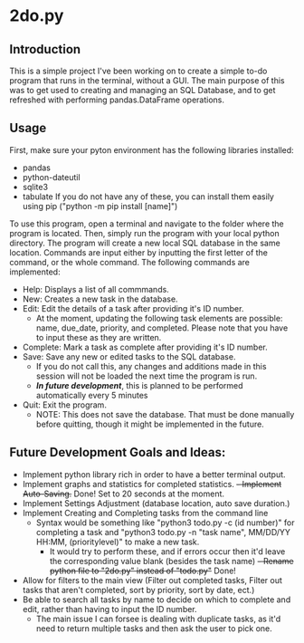 # 2do.py

## Introduction
This is a simple project I've been working on to create a simple to-do program that runs in the terminal, without a GUI. The main purpose of this was to get used to creating and managing an SQL Database, and to get refreshed with performing pandas.DataFrame operations.

## Usage
First, make sure your pyton environment has the following libraries installed:
- pandas
- python-dateutil
- sqlite3
- tabulate
If you do not have any of these, you can install them easily using pip ("python -m pip install [name]")

To use this program, open a terminal and navigate to the folder where the program is located. Then, simply run the program with your local python directory. The program will create a new local SQL database in the same location. Commands are input either by inputting the first letter of the command, or the whole command. The following commands are implemented: 

- Help: Displays a list of all commmands.
- New: Creates a new task in the database.
- Edit: Edit the details of a task after providing it's ID number. 
    - At the moment, updating the following task elements are possible: name, due_date, priority, and completed. Please note that you have to input these as they are written.
- Complete: Mark a task as complete after providing it's ID number.
- Save: Save any new or edited tasks to the SQL database. 
    - If you do not call this, any changes and additions made in this session will not be loaded the next time the program is run.
    - ***In future development***, this is planned to be performed automatically every 5 minutes
- Quit: Exit the program.
    - NOTE: This does not save the database. That must be done manually before quitting, though it might be implemented in the future.

## Future Development Goals and Ideas:
- Implement python library rich in order to have a better terminal output.
- Implement graphs and statistics for completed statistics.
~~- Implement Auto-Saving.~~ Done! Set to 20 seconds at the moment.
- Implement Settings Adjustment (database location, auto save duration.)
- Implement Creating and Completing tasks from the command line
    - Syntax would be something like "python3 todo.py -c (id number)" for completing a task and "python3 todo.py -n "task name", MM/DD/YY HH:MM, (prioritylevel)" to make a new task.
        - It would try to perform these, and if errors occur then it'd leave the corresponding value blank (besides the task name)
~~- Rename python file to "2do.py" instead of "todo.py"~~ Done!
- Allow for filters to the main view (Filter out completed tasks, Filter out tasks that aren't completed, sort by priority, sort by date, ect.)
- Be able to search all tasks by name to decide on which to complete and edit, rather than having to input the ID number.
    - The main issue I can forsee is dealing with duplicate tasks, as it'd need to return multiple tasks and then ask the user to pick one.
